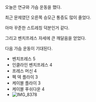 오늘은 연규와 가슴 운동을 했다.

최근 문제였던 오른쪽 승모근 통증도 많이 줄었다.

아마 꾸준한 스트레칭 덕분인거 같다.

그리고 벤치프레스 자세에 큰 깨달음을 얻었다.

다음 가슴 운동이 기대된다.

- 벤치프레스 5
- 인클라인 벤치프레스 4
- 프레스 머신 4
- 펙 덱 플라이 3
- 케이블 플라이 3
- 케이블 푸쉬다운 4
- ![IMG_8378](https://github.com/farmJun/workout-farmJun/assets/101688752/4b5673c8-374c-493a-a835-29fc37954c76)
